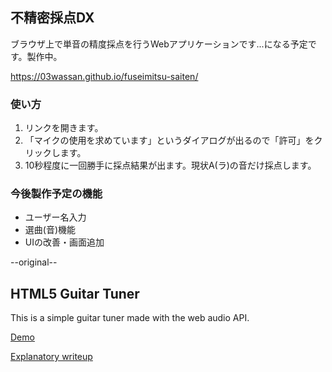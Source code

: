 ## 不精密採点DX
ブラウザ上で単音の精度採点を行うWebアプリケーションです...になる予定です。製作中。  

https://03wassan.github.io/fuseimitsu-saiten/

### 使い方
1. リンクを開きます。
2. 「マイクの使用を求めています」というダイアログが出るので「許可」をクリックします。
3. 10秒程度に一回勝手に採点結果が出ます。現状A(ラ)の音だけ採点します。

### 今後製作予定の機能
* ユーザー名入力
* 選曲(音)機能
* UIの改善・画面追加


--original--
## HTML5 Guitar Tuner

This is a simple guitar tuner made with the web audio API.

[Demo](https://jbergknoff.github.io/guitar-tuner)

[Explanatory writeup](http://jonathan.bergknoff.com/journal/making-a-guitar-tuner-html5)
